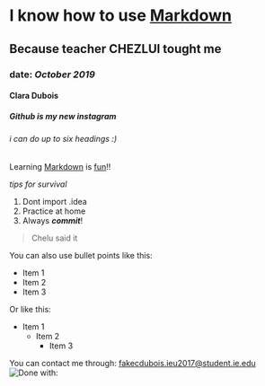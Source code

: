 # I know how to use [Markdown](https://www.markdownguide.org/)
## Because teacher CHEZLUI tought me 
### date: _October 2019_
#### Clara Dubois
##### Github is my new instagram
###### i can do up to six headings :)

Learning [Markdown](https://www.markdownguide.org/) is [fun](https://cdnimgen.royanews.tv/imageserv/Size728Q40/news/20180326/13861.JPG)!! 

_tips for survival_
1. Dont import .idea
2. Practice at home
3. Always **_commit_**!
> Chelu said it

You can also use bullet points like this:
* Item 1
* Item 2
* Item 3

Or like this:
* Item 1
   * Item 2
     * Item 3

You can contact me through: <fakecdubois.ieu2017@student.ie.edu>
![Done with:](https://cdn0.tnwcdn.com/wp-content/blogs.dir/1/files/2016/11/github-image-796x418.png)
